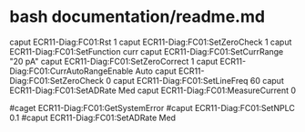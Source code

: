 # bash documentation/readme.md

caput  ECR11-Diag:FC01:Rst 1
caput  ECR11-Diag:FC01:SetZeroCheck 1
caput  ECR11-Diag:FC01:SetFunction curr
caput  ECR11-Diag:FC01:SetCurrRange "20 pA"
caput  ECR11-Diag:FC01:SetZeroCorrect 1
caput  ECR11-Diag:FC01:CurrAutoRangeEnable Auto
caput  ECR11-Diag:FC01:SetZeroCheck 0
caput  ECR11-Diag:FC01:SetLineFreq 60
caput  ECR11-Diag:FC01:SetADRate Med
caput  ECR11-Diag:FC01:MeasureCurrent 0



#caget  ECR11-Diag:FC01:GetSystemError
#caput  ECR11-Diag:FC01:SetNPLC 0.1
#caput  ECR11-Diag:FC01:SetADRate Med
